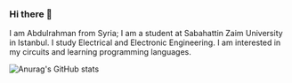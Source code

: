 ### Hi there 👋

I am Abdulrahman from Syria; I am a student at Sabahattin Zaim University in Istanbul. I study Electrical and Electronic Engineering. I am interested in my circuits and learning programming languages.

![Anurag's GitHub stats](https://github-readme-stats.vercel.app/api?username=Abdulrahman-2001&show_icons=true&theme=slateorange)
